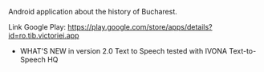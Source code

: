 Android application about the history of Bucharest.

Link Google Play: https://play.google.com/store/apps/details?id=ro.tib.victoriei.app

- WHAT'S NEW in version 2.0
Text to Speech tested with IVONA Text-to-Speech HQ 

